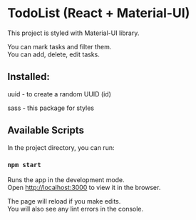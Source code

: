 # TodoList (React + Material-UI)

This project is styled with Material-UI library.

You can mark tasks and filter them.\
You can add, delete, edit tasks.

## Installed:

uuid - to create a random UUID (id)

sass - this package for styles

## Available Scripts

In the project directory, you can run:

### `npm start`

Runs the app in the development mode.\
Open [http://localhost:3000](http://localhost:3000) to view it in the browser.

The page will reload if you make edits.\
You will also see any lint errors in the console.
